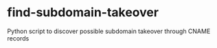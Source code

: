 # find-subdomain-takeover
Python script to discover possible subdomain takeover through CNAME records
